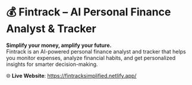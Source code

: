# 💰 Fintrack – AI Personal Finance Analyst & Tracker

**Simplify your money, amplify your future.**  
Fintrack is an AI-powered personal finance analyst and tracker that helps you monitor expenses, analyze financial habits, and get personalized insights for smarter decision-making.

🌐 **Live Website**: https://fintracksimplified.netlify.app/
